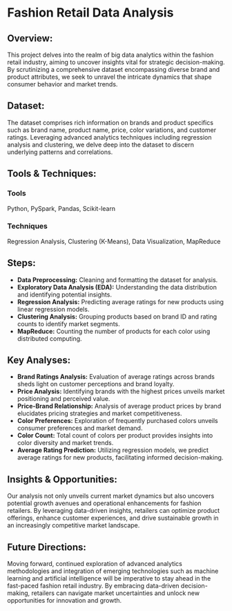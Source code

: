 # Fashion Retail Data Analysis

## Overview:
This project delves into the realm of big data analytics within the fashion retail industry, aiming to uncover insights vital for strategic decision-making. By scrutinizing a comprehensive dataset encompassing diverse brand and product attributes, we seek to unravel the intricate dynamics that shape consumer behavior and market trends.

## Dataset:
The dataset comprises rich information on brands and product specifics such as brand name, product name, price, color variations, and customer ratings. Leveraging advanced analytics techniques including regression analysis and clustering, we delve deep into the dataset to discern underlying patterns and correlations.

## Tools & Techniques:
### Tools
Python, PySpark, Pandas, Scikit-learn
### Techniques
Regression Analysis, Clustering (K-Means), Data Visualization, MapReduce

## Steps:
* **Data Preprocessing:** Cleaning and formatting the dataset for analysis.
* **Exploratory Data Analysis (EDA):** Understanding the data distribution and identifying potential insights.
* **Regression Analysis:** Predicting average ratings for new products using linear regression models.
* **Clustering Analysis:** Grouping products based on brand ID and rating counts to identify market segments.
* **MapReduce:** Counting the number of products for each color using distributed computing.
  
## Key Analyses:
* **Brand Ratings Analysis:** Evaluation of average ratings across brands sheds light on customer perceptions and brand loyalty.
* **Price Analysis:** Identifying brands with the highest prices unveils market positioning and perceived value.
* **Price-Brand Relationship:** Analysis of average product prices by brand elucidates pricing strategies and market competitiveness.
* **Color Preferences:** Exploration of frequently purchased colors unveils consumer preferences and market demand.
* **Color Count:** Total count of colors per product provides insights into color diversity and market trends.
* **Average Rating Prediction:** Utilizing regression models, we predict average ratings for new products, facilitating informed decision-making.

## Insights & Opportunities:
Our analysis not only unveils current market dynamics but also uncovers potential growth avenues and operational enhancements for fashion retailers. By leveraging data-driven insights, retailers can optimize product offerings, enhance customer experiences, and drive sustainable growth in an increasingly competitive market landscape.

## Future Directions:
Moving forward, continued exploration of advanced analytics methodologies and integration of emerging technologies such as machine learning and artificial intelligence will be imperative to stay ahead in the fast-paced fashion retail industry. By embracing data-driven decision-making, retailers can navigate market uncertainties and unlock new opportunities for innovation and growth.
